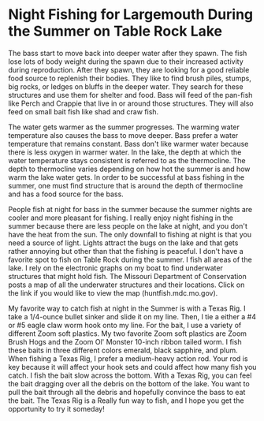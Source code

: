 # Night Fishing for Largemouth During the Summer on Table Rock Lake

The bass start to move back into deeper water after they spawn. The fish lose lots of body weight during the spawn due to their increased activity during reproduction. After they spawn, they are looking for a good reliable food source to replenish their bodies. They like to find brush piles, stumps, big rocks, or ledges on bluffs in the deeper water. They search for these structures and use them for shelter and food. Bass will feed of the pan-fish like Perch and Crappie that live in or around those structures. They will also feed on small bait fish like shad and craw fish.

The water gets warmer as the summer progresses. The warming water temperature also causes the bass to move deeper. Bass prefer a water temperature that remains constant. Bass don't like warmer water because there is less oxygen in warmer water. In the lake, the depth at which the water temperature stays consistent is referred to as the thermocline. The depth to thermocline varies depending on how hot the summer is and how warm the lake water gets. In order to be successful at bass fishing in the summer, one must find structure that is around the depth of thermocline and has a food source for the bass.

People fish at night for bass in the summer because the summer nights are cooler and more pleasant for fishing. I really enjoy night fishing in the summer because there are less people on the lake at night, and you don't have the heat from the sun. The only downfall to fishing at night is that you need a source of light. Lights attract the bugs on the lake and that gets rather annoying but other than that the fishing is peaceful. I don't have a favorite spot to fish on Table Rock during the summer. I fish all areas of the lake. I rely on the electronic graphs on my boat to find underwater structures that might hold fish. The Missouri Department of Conservation posts a map of all the underwater structures and their locations. Click on the link if you would like to view the map (huntfish.mdc.mo.gov).

My favorite way to catch fish at night in the Summer is with a Texas Rig. I take a 1/4-ounce bullet sinker and slide it on my line. Then, I tie a either a #4 or #5 eagle claw worm hook onto my line. For the bait, I use a variety of different Zoom soft plastics. My two favorite Zoom soft plastics are Zoom Brush Hogs and the Zoom Ol' Monster 10-inch ribbon tailed worm. I fish these baits in three different colors emerald, black sapphire, and plum. When fishing a Texas Rig, I prefer a medium-heavy action rod. Your rod is key because it will affect your hook sets and could affect how many fish you catch. I fish the bait slow across the bottom. With a Texas Rig, you can feel the bait dragging over all the debris on the bottom of the lake. You want to pull the bait through all the debris and hopefully convince the bass to eat the bait. The Texas Rig is a Really fun way to fish, and I hope you get the opportunity to try it someday!
